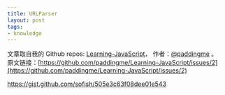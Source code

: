 ```yaml
---
title: URLParser
layout: post
tags:
- knowledge
---
```



 文章取自我的 Github  repos: [Learning-JavaScript](https://github.com/paddingme/Learning-JavaScript)， 作者：[@paddingme](http://padding.me/about.html) 。  
原文链接：[https://github.com/paddingme/Learning-JavaScript/issues/2](https://github.com/paddingme/Learning-JavaScript/issues/2)

https://gist.github.com/sofish/505e3c63f08dee01e543